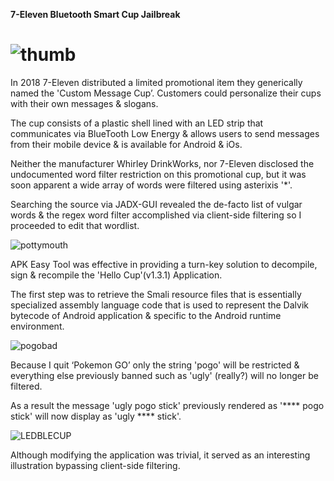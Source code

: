 **7-Eleven Bluetooth Smart Cup Jailbreak**


#  ![thumb](https://user-images.githubusercontent.com/78701239/236298562-adb7b1b2-4061-4501-b09f-b9f90c47b3e3.png)


In 2018 7-Eleven distributed a limited promotional item they generically named the 'Custom Message Cup’.
Customers could personalize their cups with their own messages & slogans.

The cup consists of a plastic shell lined with an LED strip that communicates via BlueTooth Low Energy & allows users to send messages from their mobile device & is available for Android & iOs.

Neither the manufacturer Whirley DrinkWorks, nor 7-Eleven disclosed the undocumented word filter restriction on this promotional cup, but it was soon apparent a wide array of words were filtered using asterixis '*'.

Searching the source via JADX-GUI revealed the de-facto list of vulgar words & the regex word filter accomplished via  client-side filtering so I proceeded to edit that wordlist.

![pottymouth](https://user-images.githubusercontent.com/78701239/236337322-3666ac1d-a154-47a7-b8c2-e90a95548d2a.PNG)


APK Easy Tool was effective in providing a turn-key solution to decompile, sign & recompile the 'Hello Cup'(v1.3.1) Application.

The first step was to  retrieve the Smali resource files that is essentially specialized assembly language code that is used to represent the Dalvik bytecode of Android application & specific to the Android runtime environment.

![pogobad](https://user-images.githubusercontent.com/78701239/236341352-f93b04d0-090f-4bee-a6af-fb77140e3639.PNG)

Because I quit ‘Pokemon GO’ only the string 'pogo' will be restricted & everything else previously banned such as 'ugly' (really?) will no longer be filtered.

As a result the message 'ugly pogo stick' previously rendered as '**** pogo stick' will now display as 'ugly **** stick'.

![LEDBLECUP](https://user-images.githubusercontent.com/78701239/236349091-86daaa0a-ba58-4dcf-902f-b9074ce6c887.gif)

Although modifying the application was trivial, it served as an interesting illustration bypassing client-side filtering.

